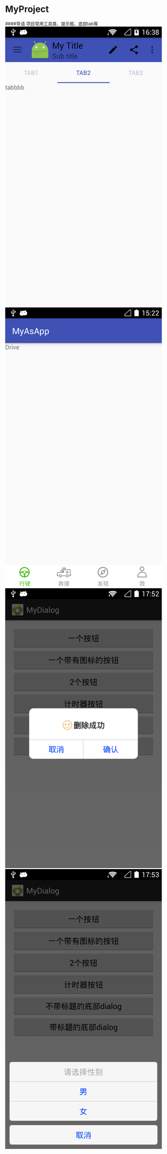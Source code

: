 # MyProject
####导语
项目常用工具类、提示框、底部tab等
![tab](Md.png)
![tab](tab_button.png)
![mydialog](MyDialog1.png)
![mydialog](MyDialog2.png)
